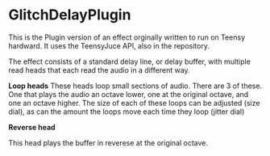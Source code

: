 # GlitchDelayPlugin

This is the Plugin version of an effect orginally written to run on Teensy hardward. It uses the TeensyJuce API, also in the repository.

The effect consists of a standard delay line, or delay buffer, with multiple read heads that each read the audio in a different way.

**Loop heads**
These heads loop small sections of audio. There are 3 of these. One that plays the audio an octave lower, one at the original octave, and one an octave higher. The size of each of these loops can be adjusted (size dial), as can the amount the loops move each time they loop (jitter dial)

**Reverse head**

This head plays the buffer in reverese at the original octave.
